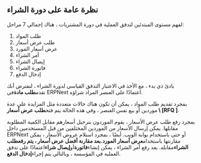 ## نظرة عامة على دورة الشراء

لفهم مستوى المبتدئين لتدفق العملية في دورة المشتريات ، هناك إجمالي 7 مراحل:

1. طلب ​​المواد
2. طلب ​​عرض أسعار
3. عرض أسعار المورد
4. أمر الشراء
5. إيصال الشراء
6. فاتورة الشراء
7. إدخال الدفع

بادئ ذي بدء ، مع الأخذ في الاعتبار التدفق القياسي لدورة الشراء ، لنفترض أنك تقدم**طلب مادة**في ERPNext اعتمادًا على العنصر المراد شراؤه.

بمجرد تقديم طلب المواد ، يمكن أن تكون هناك حالات متعددة مثل المزايدة على عدة موردين أو بيع نفس العنصر ، وفي هذه الحالة يتم فتح**طلب عرض أسعار \ [RFQ \]**.

بمجرد رفع طلب عرض الأسعار ، يقوم الموردون بترحيل أسعارهم مقابل الكمية المطلوبة مقابلها. يمكن إرسال الأسعار من الموردين المختلفين من قبل المستخدمين داخل ERPNext أو حتى باستخدام بوابة الويب. أيضًا ، بمجرد استلام عروض الأسعار ، يمكن مقارنتها باستخدام**عرض أسعار المورد.**بعد مقارنة أفضل عرض أسعار ، يتم رفع**طلب الشراء**مقابله. بعد رفع أمر الشراء ، يمكن إنشاء**فاتورة**أو**إيصال شراء**اعتمادًا على تدفق العملية في المؤسسة ، وبالتالي يتم إجراء**إدخال الدفع**.